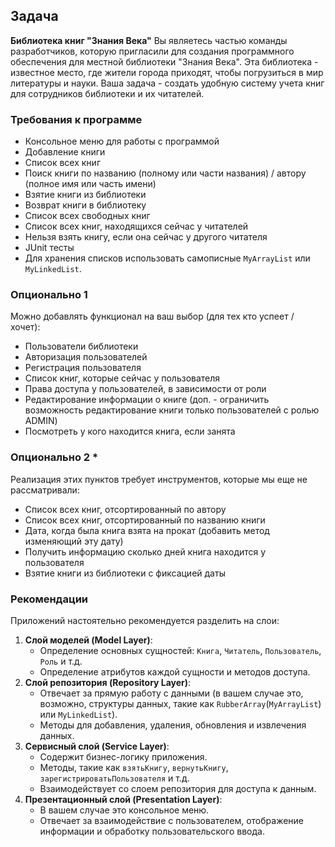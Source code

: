 ## Задача
**Библиотека книг "Знания Века"**
Вы являетесь частью команды разработчиков, которую пригласили для создания программного обеспечения для местной библиотеки "Знания Века".
Эта библиотека - известное место, где жители города приходят, чтобы погрузиться в мир литературы и науки.
Ваша задача - создать удобную систему учета книг для сотрудников библиотеки и их читателей.

### Требования к программе
- Консольное меню для работы с программой
- Добавление книги
- Список всех книг
- Поиск книги по названию (полному или части названия) / автору (полное имя или часть имени)
- Взятие книги из библиотеки
- Возврат книги в библиотеку
- Список всех свободных книг
- Список всех книг, находящихся сейчас у читателей
- Нельзя взять книгу, если она сейчас у другого читателя
- JUnit тесты
- Для хранения списков использовать самописные `MyArrayList` или `MyLinkedList`.

### Опционально 1
Можно добавлять функционал на ваш выбор (для тех кто успеет / хочет):
- Пользователи библиотеки
- Авторизация пользователей
- Регистрация пользователя
- Список книг, которые сейчас у пользователя
- Права доступа у пользователей, в зависимости от роли
- Редактирование информации о книге (доп. - ограничить возможность редактирование книги только пользователей с ролью ADMIN)
- Посмотреть у кого находится книга, если занята

### Опционально 2 *
Реализация этих пунктов требует инструментов, которые мы еще не рассматривали:
- Список всех книг, отсортированный по автору
- Список всех книг, отсортированный по названию книги
- Дата, когда была книга взята на прокат (добавить метод изменяющий эту дату)
- Получить информацию сколько дней книга находится у пользователя
- Взятие книги из библиотеки с фиксацией даты

### Рекомендации
Приложений настоятельно рекомендуется разделить на слои:
1. **Слой моделей (Model Layer)**:
    - Определение основных сущностей: `Книга`, `Читатель`, `Пользователь`, `Роль` и т.д.
    - Определение атрибутов каждой сущности и методов доступа.
2. **Слой репозитория (Repository Layer)**:
    - Отвечает за прямую работу с данными (в вашем случае это, возможно, структуры данных, такие как `RubberArray`(`MyArrayList`) или `MyLinkedList`).
    - Методы для добавления, удаления, обновления и извлечения данных.
3. **Сервисный слой (Service Layer)**:
    - Содержит бизнес-логику приложения.
    - Методы, такие как `взятьКнигу`, `вернутьКнигу`, `зарегистрироватьПользователя` и т.д.
    - Взаимодействует со слоем репозитория для доступа к данным.
4. **Презентационный слой (Presentation Layer)**:
    - В вашем случае это консольное меню.
    - Отвечает за взаимодействие с пользователем, отображение информации и обработку пользовательского ввода.
